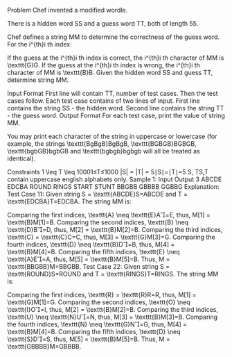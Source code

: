 Problem
Chef invented a modified wordle.

There is a hidden word SS and a guess word TT, both of length 55.

Chef defines a string MM to determine the correctness of the guess word. For the i^{th}i 
th
  index:

If the guess at the i^{th}i 
th
  index is correct, the i^{th}i 
th
  character of MM is \texttt{G}G.
If the guess at the i^{th}i 
th
  index is wrong, the i^{th}i 
th
  character of MM is \texttt{B}B.
Given the hidden word SS and guess TT, determine string MM.

Input Format
First line will contain TT, number of test cases. Then the test cases follow.
Each test case contains of two lines of input.
First line contains the string SS - the hidden word.
Second line contains the string TT - the guess word.
Output Format
For each test case, print the value of string MM.

You may print each character of the string in uppercase or lowercase (for example, the strings \texttt{BgBgB}BgBgB, \texttt{BGBGB}BGBGB, \texttt{bgbGB}bgbGB and \texttt{bgbgb}bgbgb will all be treated as identical).

Constraints
1 \leq T \leq 10001≤T≤1000
|S| = |T| = 5∣S∣=∣T∣=5
S, TS,T contain uppercase english alphabets only.
Sample 1:
Input
Output
3
ABCDE
EDCBA
ROUND
RINGS
START
STUNT
BBGBB
GBBBB
GGBBG
Explanation:
Test Case 11: Given string S = \texttt{ABCDE}S=ABCDE and T = \texttt{EDCBA}T=EDCBA. The string MM is:

Comparing the first indices, \texttt{A} \neq \texttt{E}A=E, thus, M[1] = \texttt{B}M[1]=B.
Comparing the second indices, \texttt{B} \neq \texttt{D}B=D, thus, M[2] = \texttt{B}M[2]=B.
Comparing the third indices, \texttt{C} = \texttt{C}C=C, thus, M[3] = \texttt{G}M[3]=G.
Comparing the fourth indices, \texttt{D} \neq \texttt{B}D=B, thus, M[4] = \texttt{B}M[4]=B.
Comparing the fifth indices, \texttt{E} \neq \texttt{A}E=A, thus, M[5] = \texttt{B}M[5]=B.
Thus, M = \texttt{BBGBB}M=BBGBB.
Test Case 22: Given string S = \texttt{ROUND}S=ROUND and T = \texttt{RINGS}T=RINGS. The string MM is:

Comparing the first indices, \texttt{R} = \texttt{R}R=R, thus, M[1] = \texttt{G}M[1]=G.
Comparing the second indices, \texttt{O} \neq \texttt{I}O=I, thus, M[2] = \texttt{B}M[2]=B.
Comparing the third indices, \texttt{U} \neq \texttt{N}U=N, thus, M[3] = \texttt{B}M[3]=B.
Comparing the fourth indices, \texttt{N} \neq \texttt{G}N=G, thus, M[4] = \texttt{B}M[4]=B.
Comparing the fifth indices, \texttt{D} \neq \texttt{S}D=S, thus, M[5] = \texttt{B}M[5]=B.
Thus, M = \texttt{GBBBB}M=GBBBB.
